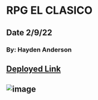 # RPG EL CLASICO

## Date 2/9/22

### By: Hayden Anderson
[Deployed Link](https://rpgelclasico.surge.sh/)
---
![image](https://i.imgur.com/qMd1Z8M.png)
---
